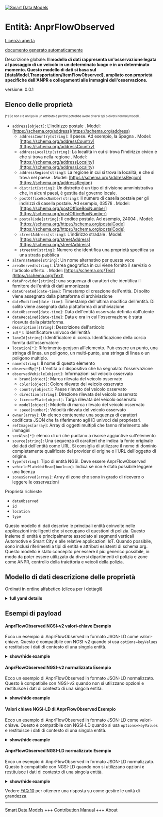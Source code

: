 <!-- 10-Header -->  
[![Smart Data Models](https://smartdatamodels.org/wp-content/uploads/2022/01/SmartDataModels_logo.png "Logo")](https://smartdatamodels.org)  
Entità: AnprFlowObserved  
========================<!-- /10-Header -->  
<!-- 15-License -->  
[Licenza aperta](https://github.com/smart-data-models//dataModel.Transportation/blob/master/AnprFlowObserved/LICENSE.md)  
[documento generato automaticamente](https://docs.google.com/presentation/d/e/2PACX-1vTs-Ng5dIAwkg91oTTUdt8ua7woBXhPnwavZ0FxgR8BsAI_Ek3C5q97Nd94HS8KhP-r_quD4H0fgyt3/pub?start=false&loop=false&delayms=3000#slide=id.gb715ace035_0_60)  
<!-- /15-License -->  
<!-- 20-Description -->  
Descrizione globale: **Il modello di dati rappresenta un'osservazione legata al passaggio di un veicolo in un determinato luogo e in un determinato momento. Questo modello di dati si basa sul [dataModel.Transportation/ItemFlowObserved], ampliato con proprietà specifiche dell'ANPR e collegamenti alle immagini dell'osservazione.**  
versione: 0.0.1  
<!-- /20-Description -->  
<!-- 30-PropertiesList -->  

## Elenco delle proprietà  

<sup><sub>[*] Se non c'è un tipo in un attributo è perché potrebbe avere diversi tipi o diversi formati/modelli</sub></sup>.  
- `address[object]`: L'indirizzo postale  . Model: [https://schema.org/address](https://schema.org/address)	- `addressCountry[string]`: Il paese. Ad esempio, la Spagna  . Model: [https://schema.org/addressCountry](https://schema.org/addressCountry)  
	- `addressLocality[string]`: La località in cui si trova l'indirizzo civico e che si trova nella regione  . Model: [https://schema.org/addressLocality](https://schema.org/addressLocality)  
	- `addressRegion[string]`: La regione in cui si trova la località, e che si trova nel paese  . Model: [https://schema.org/addressRegion](https://schema.org/addressRegion)  
	- `district[string]`: Un distretto è un tipo di divisione amministrativa che, in alcuni paesi, è gestita dal governo locale.    
	- `postOfficeBoxNumber[string]`: Il numero di casella postale per gli indirizzi di casella postale. Ad esempio, 03578  . Model: [https://schema.org/postOfficeBoxNumber](https://schema.org/postOfficeBoxNumber)  
	- `postalCode[string]`: Il codice postale. Ad esempio, 24004  . Model: [https://schema.org/https://schema.org/postalCode](https://schema.org/https://schema.org/postalCode)  
	- `streetAddress[string]`: L'indirizzo stradale  . Model: [https://schema.org/streetAddress](https://schema.org/streetAddress)  
	- `streetNr[string]`: Numero che identifica una proprietà specifica su una strada pubblica    
- `alternateName[string]`: Un nome alternativo per questa voce  - `areaServed[string]`: L'area geografica in cui viene fornito il servizio o l'articolo offerto.  . Model: [https://schema.org/Text](https://schema.org/Text)- `dataProvider[string]`: una sequenza di caratteri che identifica il fornitore dell'entità di dati armonizzata  - `dateCreated[date-time]`: Timestamp di creazione dell'entità. Di solito viene assegnato dalla piattaforma di archiviazione  - `dateModified[date-time]`: Timestamp dell'ultima modifica dell'entità. Di solito viene assegnato dalla piattaforma di archiviazione  - `dateObserved[date-time]`: Data dell'entità osservata definita dall'utente  - `dateReceived[date-time]`: Data e ora in cui l'osservazione è stata ricevuta dalla piattaforma.  - `description[string]`: Descrizione dell'articolo  - `id[*]`: Identificatore univoco dell'entità  - `laneId[string]`: Identificatore di corsia. Identificazione della corsia fornita dall'osservatore  - `location[*]`: Riferimento geojson all'elemento. Può essere un punto, una stringa di linea, un poligono, un multi-punto, una stringa di linea o un poligono multiplo.  - `name[string]`: Il nome di questo elemento  - `observedBy[*]`: L'entità o il dispositivo che ha segnalato l'osservazione  - `observedVehicle[object]`: Informazioni sul veicolo osservato  	- `brand[object]`: Marca rilevata del veicolo osservato    
	- `color[object]`: Colore rilevato del veicolo osservato    
	- `country[object]`: Paese rilevato del veicolo osservato    
	- `direction[string]`: Direzione rilevata del veicolo osservato    
	- `licensePlate[object]`: Targa rilevata del veicolo osservato    
	- `model[object]`: Modello di marca rilevato del veicolo osservato    
	- `speed[number]`: Velocità rilevata del veicolo osservato    
- `owner[array]`: Un elenco contenente una sequenza di caratteri codificata JSON che fa riferimento agli ID univoci dei proprietari.  - `refImages[array]`: Array di oggetti multipli che fanno riferimento alle immagini  - `seeAlso[*]`: elenco di uri che puntano a risorse aggiuntive sull'elemento  - `source[string]`: Una sequenza di caratteri che indica la fonte originale dei dati dell'entità come URL. Si consiglia di utilizzare il nome di dominio completamente qualificato del provider di origine o l'URL dell'oggetto di origine.  - `type[string]`: Tipo di entità NGSI. Deve essere AnprFlowObserved  - `vehiclePlateNotRead[boolean]`: Indica se non è stato possibile leggere una licenza  - `zonesServed[array]`: Array di zone che sono in grado di ricevere o leggere le osservazioni  <!-- /30-PropertiesList -->  
<!-- 35-RequiredProperties -->  
Proprietà richieste  
- `dateObserved`  - `id`  - `location`  - `type`  <!-- /35-RequiredProperties -->  
<!-- 40-RequiredProperties -->  
Questo modello di dati descrive le principali entità coinvolte nelle applicazioni intelligenti che si occupano di questioni di polizia. Questo insieme di entità è principalmente associato ai segmenti verticali Automotive e Smart City e alle relative applicazioni IoT. Quando possibile, sono inclusi riferimenti a tipi di entità e attributi esistenti di schema.org. Questo modello è stato concepito per essere il più generico possibile, in modo da poter essere utilizzato da diversi dipartimenti di polizia e zone come ANPR, controllo della traiettoria e veicoli della polizia.  
<!-- /40-RequiredProperties -->  
<!-- 50-DataModelHeader -->  
## Modello di dati descrizione delle proprietà  
Ordinati in ordine alfabetico (clicca per i dettagli)  
<!-- /50-DataModelHeader -->  
<!-- 60-ModelYaml -->  
<details><summary><strong>full yaml details</strong></summary>    
```yaml  
AnprFlowObserved:    
  description: 'The data model represents an observation linked to the passing of a vehicle at a certain location and at a given time. This Data Model is based on the [dataModel.Transportation/ItemFlowObserved], extended with ANPR specific properties and links to the observation images.'    
  properties:    
    address:    
      description: The mailing address    
      properties:    
        addressCountry:    
          description: 'The country. For example, Spain'    
          type: string    
          x-ngsi:    
            model: https://schema.org/addressCountry    
            type: Property    
        addressLocality:    
          description: 'The locality in which the street address is, and which is in the region'    
          type: string    
          x-ngsi:    
            model: https://schema.org/addressLocality    
            type: Property    
        addressRegion:    
          description: 'The region in which the locality is, and which is in the country'    
          type: string    
          x-ngsi:    
            model: https://schema.org/addressRegion    
            type: Property    
        district:    
          description: 'A district is a type of administrative division that, in some countries, is managed by the local government'    
          type: string    
          x-ngsi:    
            type: Property    
        postOfficeBoxNumber:    
          description: 'The post office box number for PO box addresses. For example, 03578'    
          type: string    
          x-ngsi:    
            model: https://schema.org/postOfficeBoxNumber    
            type: Property    
        postalCode:    
          description: 'The postal code. For example, 24004'    
          type: string    
          x-ngsi:    
            model: https://schema.org/https://schema.org/postalCode    
            type: Property    
        streetAddress:    
          description: The street address    
          type: string    
          x-ngsi:    
            model: https://schema.org/streetAddress    
            type: Property    
        streetNr:    
          description: Number identifying a specific property on a public street    
          type: string    
          x-ngsi:    
            type: Property    
      type: object    
      x-ngsi:    
        model: https://schema.org/address    
        type: Property    
    alternateName:    
      description: An alternative name for this item    
      type: string    
      x-ngsi:    
        type: Property    
    areaServed:    
      description: The geographic area where a service or offered item is provided    
      type: string    
      x-ngsi:    
        model: https://schema.org/Text    
        type: Property    
    dataProvider:    
      description: A sequence of characters identifying the provider of the harmonised data entity    
      type: string    
      x-ngsi:    
        type: Property    
    dateCreated:    
      description: Entity creation timestamp. This will usually be allocated by the storage platform    
      format: date-time    
      type: string    
      x-ngsi:    
        type: Property    
    dateModified:    
      description: Timestamp of the last modification of the entity. This will usually be allocated by the storage platform    
      format: date-time    
      type: string    
      x-ngsi:    
        type: Property    
    dateObserved:    
      description: Date of the observed entity defined by the user    
      format: date-time    
      type: string    
      x-ngsi:    
        type: Property    
    dateReceived:    
      description: Timestamp when the observation has been received by the platform    
      format: date-time    
      type: string    
      x-ngsi:    
        type: Property    
    description:    
      description: A description of this item    
      type: string    
      x-ngsi:    
        type: Property    
    id:    
      anyOf:    
        - description: Identifier format of any NGSI entity    
          maxLength: 256    
          minLength: 1    
          pattern: ^[\w\-\.\{\}\$\+\*\[\]`|~^@!,:\\]+$    
          type: string    
          x-ngsi:    
            type: Property    
        - description: Identifier format of any NGSI entity    
          format: uri    
          type: string    
          x-ngsi:    
            type: Property    
      description: Unique identifier of the entity    
      x-ngsi:    
        type: Property    
    laneId:    
      description: Lane identifier. Lane identification provided by the observer    
      type: string    
      x-ngsi:    
        type: Property    
    location:    
      description: 'Geojson reference to the item. It can be Point, LineString, Polygon, MultiPoint, MultiLineString or MultiPolygon'    
      oneOf:    
        - description: Geojson reference to the item. Point    
          properties:    
            bbox:    
              items:    
                type: number    
              minItems: 4    
              type: array    
            coordinates:    
              items:    
                type: number    
              minItems: 2    
              type: array    
            type:    
              enum:    
                - Point    
              type: string    
          required:    
            - type    
            - coordinates    
          title: GeoJSON Point    
          type: object    
          x-ngsi:    
            type: GeoProperty    
        - description: Geojson reference to the item. LineString    
          properties:    
            bbox:    
              items:    
                type: number    
              minItems: 4    
              type: array    
            coordinates:    
              items:    
                items:    
                  type: number    
                minItems: 2    
                type: array    
              minItems: 2    
              type: array    
            type:    
              enum:    
                - LineString    
              type: string    
          required:    
            - type    
            - coordinates    
          title: GeoJSON LineString    
          type: object    
          x-ngsi:    
            type: GeoProperty    
        - description: Geojson reference to the item. Polygon    
          properties:    
            bbox:    
              items:    
                type: number    
              minItems: 4    
              type: array    
            coordinates:    
              items:    
                items:    
                  items:    
                    type: number    
                  minItems: 2    
                  type: array    
                minItems: 4    
                type: array    
              type: array    
            type:    
              enum:    
                - Polygon    
              type: string    
          required:    
            - type    
            - coordinates    
          title: GeoJSON Polygon    
          type: object    
          x-ngsi:    
            type: GeoProperty    
        - description: Geojson reference to the item. MultiPoint    
          properties:    
            bbox:    
              items:    
                type: number    
              minItems: 4    
              type: array    
            coordinates:    
              items:    
                items:    
                  type: number    
                minItems: 2    
                type: array    
              type: array    
            type:    
              enum:    
                - MultiPoint    
              type: string    
          required:    
            - type    
            - coordinates    
          title: GeoJSON MultiPoint    
          type: object    
          x-ngsi:    
            type: GeoProperty    
        - description: Geojson reference to the item. MultiLineString    
          properties:    
            bbox:    
              items:    
                type: number    
              minItems: 4    
              type: array    
            coordinates:    
              items:    
                items:    
                  items:    
                    type: number    
                  minItems: 2    
                  type: array    
                minItems: 2    
                type: array    
              type: array    
            type:    
              enum:    
                - MultiLineString    
              type: string    
          required:    
            - type    
            - coordinates    
          title: GeoJSON MultiLineString    
          type: object    
          x-ngsi:    
            type: GeoProperty    
        - description: Geojson reference to the item. MultiLineString    
          properties:    
            bbox:    
              items:    
                type: number    
              minItems: 4    
              type: array    
            coordinates:    
              items:    
                items:    
                  items:    
                    items:    
                      type: number    
                    minItems: 2    
                    type: array    
                  minItems: 4    
                  type: array    
                type: array    
              type: array    
            type:    
              enum:    
                - MultiPolygon    
              type: string    
          required:    
            - type    
            - coordinates    
          title: GeoJSON MultiPolygon    
          type: object    
          x-ngsi:    
            type: GeoProperty    
      x-ngsi:    
        type: GeoProperty    
    name:    
      description: The name of this item    
      type: string    
      x-ngsi:    
        type: Property    
    observedBy:    
      anyOf:    
        - description: Identifier format of any NGSI entity    
          maxLength: 256    
          minLength: 1    
          pattern: ^[\w\-\.\{\}\$\+\*\[\]`|~^@!,:\\]+$    
          type: string    
          x-ngsi:    
            type: Property    
        - description: Identifier format of any NGSI entity    
          format: uri    
          type: string    
          x-ngsi:    
            type: Property    
      description: The entity or device which has reported this observation    
      x-ngsi:    
        type: Relationship    
    observedVehicle:    
      description: Information about the observed vehicle    
      properties:    
        brand:    
          description: Detected brand of the observed vehicle    
          properties:    
            confidence:    
              description: Confidence level of the detection    
              maximum: 1    
              minimum: 0    
              type: number    
              x-ngsi:    
                type: Property    
            name:    
              description: Brand name identified    
              type: string    
              x-ngsi:    
                type: Property    
          type: object    
          x-ngsi:    
            type: Property    
        color:    
          description: Detected color of the observed vehicle    
          properties:    
            confidence:    
              description: Confidence level of the detection    
              maximum: 1    
              minimum: 0    
              type: number    
              x-ngsi:    
                type: Property    
            name:    
              description: Color name    
              type: string    
              x-ngsi:    
                type: Property    
          type: object    
          x-ngsi:    
            type: Property    
        country:    
          description: Detected country of the observed vehicle    
          properties:    
            code:    
              description: Country code according to ISO 3166-1 alpha-2    
              type: string    
              x-ngsi:    
                type: Property    
            confidence:    
              description: Confidence level of the detection    
              maximum: 1    
              minimum: 0    
              type: number    
              x-ngsi:    
                type: Property    
          type: object    
          x-ngsi:    
            type: Property    
        direction:    
          description: Detected direction of the observed vehicle    
          enum:    
            - away    
            - towards    
          type: string    
          x-ngsi:    
            type: Property    
        licensePlate:    
          description: Detected license plate of the observed vehicle    
          properties:    
            confidence:    
              description: Confidence level of the detection    
              maximum: 1    
              minimum: 0    
              type: number    
              x-ngsi:    
                type: Property    
            coordinates:    
              description: 'Sequence of position points describing this location, expressed in coordinate system'    
              oneOf:    
                - description: Geojson reference to the item. Point    
                  properties:    
                    bbox:    
                      items:    
                        type: number    
                      minItems: 4    
                      type: array    
                    coordinates:    
                      items:    
                        type: number    
                      minItems: 2    
                      type: array    
                    type:    
                      enum:    
                        - Point    
                      type: string    
                  required:    
                    - type    
                    - coordinates    
                  title: GeoJSON Point    
                  type: object    
                  x-ngsi:    
                    type: GeoProperty    
                - description: Geojson reference to the item. LineString    
                  properties:    
                    bbox:    
                      items:    
                        type: number    
                      minItems: 4    
                      type: array    
                    coordinates:    
                      items:    
                        items:    
                          type: number    
                        minItems: 2    
                        type: array    
                      minItems: 2    
                      type: array    
                    type:    
                      enum:    
                        - LineString    
                      type: string    
                  required:    
                    - type    
                    - coordinates    
                  title: GeoJSON LineString    
                  type: object    
                  x-ngsi:    
                    type: GeoProperty    
                - description: Geojson reference to the item. Polygon    
                  properties:    
                    bbox:    
                      items:    
                        type: number    
                      minItems: 4    
                      type: array    
                    coordinates:    
                      items:    
                        items:    
                          items:    
                          minItems: 2    
                          type: array    
                        minItems: 4    
                        type: array    
                      type: array    
                    type:    
                      enum:    
                        - Polygon    
                      type: string    
                  required:    
                    - type    
                    - coordinates    
                  title: GeoJSON Polygon    
                  type: object    
                  x-ngsi:    
                    type: GeoProperty    
                - description: Geojson reference to the item. MultiPoint    
                  properties:    
                    bbox:    
                      items:    
                        type: number    
                      minItems: 4    
                      type: array    
                    coordinates:    
                      items:    
                        items:    
                          type: number    
                        minItems: 2    
                        type: array    
                      type: array    
                    type:    
                      enum:    
                        - MultiPoint    
                      type: string    
                  required:    
                    - type    
                    - coordinates    
                  title: GeoJSON MultiPoint    
                  type: object    
                  x-ngsi:    
                    type: GeoProperty    
                - description: Geojson reference to the item. MultiLineString    
                  properties:    
                    bbox:    
                      items:    
                        type: number    
                      minItems: 4    
                      type: array    
                    coordinates:    
                      items:    
                        items:    
                          items:    
                          minItems: 2    
                          type: array    
                        minItems: 2    
                        type: array    
                      type: array    
                    type:    
                      enum:    
                        - MultiLineString    
                      type: string    
                  required:    
                    - type    
                    - coordinates    
                  title: GeoJSON MultiLineString    
                  type: object    
                  x-ngsi:    
                    type: GeoProperty    
                - description: Geojson reference to the item. MultiLineString    
                  properties:    
                    bbox:    
                      items:    
                        type: number    
                      minItems: 4    
                      type: array    
                    coordinates:    
                      items:    
                        items:    
                          items:    
                          minItems: 4    
                          type: array    
                        type: array    
                      type: array    
                    type:    
                      enum:    
                        - MultiPolygon    
                      type: string    
                  required:    
                    - type    
                    - coordinates    
                  title: GeoJSON MultiPolygon    
                  type: object    
                  x-ngsi:    
                    type: GeoProperty    
              x-ngsi:    
                type: Property    
            identifier:    
              description: License plate identifier    
              type: string    
              x-ngsi:    
                type: Property    
          required:    
            - identifier    
          type: object    
          x-ngsi:    
            type: Property    
        model:    
          description: Detected brand model of the observed vehicle    
          properties:    
            confidence:    
              description: Confidence level of the detection    
              maximum: 1    
              minimum: 0    
              type: number    
              x-ngsi:    
                type: Property    
            name:    
              description: Model name    
              type: string    
              x-ngsi:    
                type: Property    
          type: object    
          x-ngsi:    
            type: Property    
        speed:    
          description: Detected speed of the observed vehicle    
          minimum: 0    
          type: number    
          x-ngsi:    
            type: Property    
      type: object    
      x-ngsi:    
        type: Property    
    owner:    
      description: A List containing a JSON encoded sequence of characters referencing the unique Ids of the owner(s)    
      items:    
        anyOf:    
          - description: Identifier format of any NGSI entity    
            maxLength: 256    
            minLength: 1    
            pattern: ^[\w\-\.\{\}\$\+\*\[\]`|~^@!,:\\]+$    
            type: string    
            x-ngsi:    
              type: Property    
          - description: Identifier format of any NGSI entity    
            format: uri    
            type: string    
            x-ngsi:    
              type: Property    
        description: Unique identifier of the entity    
        x-ngsi:    
          type: Property    
      type: array    
      x-ngsi:    
        type: Property    
    refImages:    
      description: Array of multiple objects that refer to images    
      items:    
        properties:    
          contentType:    
            description: Content type according to IANA Media Types    
            type: string    
            x-ngsi:    
              type: Property    
          imageType:    
            description: Type of image    
            enum:    
              - plate    
              - overview    
              - anpr    
            type: string    
            x-ngsi:    
              type: Property    
          url:    
            description: URL referencing to the image    
            format: uri    
            type: string    
            x-ngsi:    
              type: Property    
        required:    
          - url    
          - contentType    
          - imageType    
        type: object    
      type: array    
      x-ngsi:    
        type: Relationship    
    seeAlso:    
      description: list of uri pointing to additional resources about the item    
      oneOf:    
        - items:    
            format: uri    
            type: string    
          minItems: 1    
          type: array    
        - format: uri    
          type: string    
      x-ngsi:    
        type: Property    
    source:    
      description: 'A sequence of characters giving the original source of the entity data as a URL. Recommended to be the fully qualified domain name of the source provider, or the URL to the source object'    
      type: string    
      x-ngsi:    
        type: Property    
    type:    
      description: NGSI Entity type. It has to be AnprFlowObserved    
      enum:    
        - AnprFlowObserved    
      type: string    
      x-ngsi:    
        type: Property    
    vehiclePlateNotRead:    
      description: Indicates if a license could not be read    
      type: boolean    
      x-ngsi:    
        type: Property    
    zonesServed:    
      description: Array of zones that are able to receive or read the observations    
      items:    
        type: string    
      type: array    
      x-ngsi:    
        type: Property    
  required:    
    - id    
    - type    
    - location    
    - dateObserved    
  type: object    
  x-derived-from: ""    
  x-disclaimer: 'Redistribution and use in source and binary forms, with or without modification, are permitted  provided that the license conditions are met. Copyleft (c) 2022 Contributors to Smart Data Models Program'    
  x-license-url: https://github.com/smart-data-models/dataModel.Transportation/blob/master/AnprFlowObserved/LICENSE.md    
  x-model-schema: https://smart-data-models.github.io/dataModel.Transportation/AnprFlowObserved/schema.json    
  x-model-tags: ""    
  x-version: 0.0.1    
```  
</details>    
<!-- /60-ModelYaml -->  
<!-- 70-MiddleNotes -->  
<!-- /70-MiddleNotes -->  
<!-- 80-Examples -->  
## Esempi di payload  
#### AnprFlowObserved NGSI-v2 valori-chiave Esempio  
Ecco un esempio di AnprFlowObserved in formato JSON-LD come valori-chiave. Questo è compatibile con NGSI-v2 quando si usa `options=keyValues` e restituisce i dati di contesto di una singola entità.  
<details><summary><strong>show/hide example</strong></summary>    
```json  
{  
  "id": "anprFlowObserved:LEZ-Noorderlaan",  
  "type": "AnprFlowObserved",  
  "address": {  
    "addressCountry": "BE",  
    "addressLocality": "Antwerp",  
    "streetAddress": "Noorderlaan"  
  },  
  "dateObserved": "2022-09-01T16:30:00Z",  
  "dateReceived": "2022-09-01T16:35:00Z",  
  "observedBy": "ANPR1_Noorderlaan",  
  "laneId": "ABC123",  
  "areaServed":"Antwerp",  
  "zonesServed": [  
      "Antwerp"  
    ],  
  "vehiclePlateNotRead": false,  
  "observedVehicle": {  
    "direction": "towards",  
    "speed": 50,  
    "brand":{  
      "name": "Audi",  
      "confidence": 0.97  
    },  
    "model":{  
      "name": "A3",  
      "confidence": 0.98  
    },  
    "color":{  
      "name": "black",  
      "confidence": 0.95  
    },  
    "country":{  
      "code": "BE",  
      "confidence":0.95  
    },  
    "licensePlate":{  
      "identifier": "1-ABC-123",  
      "confidence": 0.96  
    }   
  },  
  "location": {  
    "type": "Point",  
    "coordinates": [  
      -56.6404505,  
      168.370658  
    ]  
  },  
  "refImages":[  
    {  
      "contentType": "image/jpg",  
      "imageType": "anpr",  
      "url": "urn:ngsi-ld:ANPR:items:123"  
    }  
  ]  
}  
```  
</details>  
#### AnprFlowObserved NGSI-v2 normalizzato Esempio  
Ecco un esempio di AnprFlowObserved in formato JSON-LD normalizzato. Questo è compatibile con NGSI-v2 quando non si utilizzano opzioni e restituisce i dati di contesto di una singola entità.  
<details><summary><strong>show/hide example</strong></summary>    
```json  
{  
  "id": "anprFlowObserved:LEZ-Noorderlaan",  
  "type": "AnprFlowObserved",  
  "address": {  
    "type": "StructuredValue",  
    "value": {  
      "addressCountry": "BE",  
      "addressLocality": "Antwerp",  
      "streetAddress": "Noorderlaan"  
    }  
  },  
  "dateObserved": {  
    "type": "DateTime",  
    "@value": "2022-09-01T16:30:00Z"  
  },  
  "laneId": {  
    "type": "Text",  
    "value": "ABC123"  
  },  
  "areaServed": {  
    "type": "Text",  
    "value": "Antwerp"  
  },  
  "zonesServed": {  
    "type": "array",  
    "value": [  
      {  
      "type": "string",  
      "value": "Antwerp"  
    }  
  ]  
  },  
  "vehiclePlateNotRead": {  
    "type": "Boolean",  
    "value": false  
  },  
  "observedVehicle": {  
    "type": "StructuredValue",  
    "value": {  
      "direction": {  
        "type": "Text",  
        "value": "towards"  
      },  
      "speed": {  
        "type": "Number",  
        "value": 50  
      },  
      "brand": {  
        "type": "StructuredValue",  
        "value": {  
          "name": {  
            "type": "Text",  
            "value": "Audi"  
          },  
          "confidence": {  
            "type": "Number",  
            "value": 0.97  
          }  
        }  
      },  
      "model": {  
        "type": "StructuredValue",  
        "value": {  
          "name": {  
            "type": "Text",  
            "value": "A3"  
          },  
          "confidence": {  
            "type": "Number",  
            "value": 0.98  
          }  
        }  
      },  
      "color": {  
        "type": "StructuredValue",  
        "value": {  
          "name": {  
            "type": "Text",  
            "value": "black"  
          },  
          "confidence": {  
            "type": "Number",  
            "value": 0.95  
          }  
        }  
      },  
      "country": {  
        "type": "StructuredValue",  
        "value": {  
          "code": {  
            "type": "Text",  
            "value": "BE"  
          },  
          "confidence": {  
            "type": "Number",  
            "value": 0.95  
          }  
        }  
      },  
      "licensePlate": {  
        "type": "StructuredValue",  
        "value": {  
          "identifier": {  
            "type": "Text",  
            "value": "1-ABC-123"  
          },  
          "confidence": {  
            "type": "Number",  
            "value": 0.96  
          }  
        }  
      }  
    }  
  },  
  "refImages": {  
    "type": "array",  
    "value": [  
      {  
        "type": "StructuredValue",  
        "value": {  
          "url": "s3://bucket/object-xxx-plate",  
          "contentType": "image/jpg",  
          "imageType": "anpr"  
        }  
      }  
    ]  
  }  
}  
```  
</details>  
#### Valori chiave NGSI-LD di AnprFlowObserved Esempio  
Ecco un esempio di AnprFlowObserved in formato JSON-LD come valori-chiave. Questo è compatibile con NGSI-LD quando si usa `options=keyValues` e restituisce i dati di contesto di una singola entità.  
<details><summary><strong>show/hide example</strong></summary>    
```json  
{  
  "id": "anprFlowObserved:LEZ-Noorderlaan",  
  "type": "AnprFlowObserved",  
  "address": {  
    "addressCountry": "BE",  
    "addressLocality": "Antwerp",  
    "streetAddress": "Noorderlaan"  
  },  
  "dateObserved": "2022-09-01T16:30:00Z",  
  "dateReceived": "2022-09-01T16:35:00Z",  
  "observedBy": "ANPR1_Noorderlaan",  
  "laneId": "ABC123",  
  "areaServed":"Antwerp",  
  "zonesServed": [  
      "Antwerp"  
    ],  
  "vehiclePlateNotRead": false,  
  "observedVehicle": {  
    "direction": "towards",  
    "speed": 50,  
    "brand":{  
      "name": "Audi",  
      "confidence": 0.97  
    },  
    "model":{  
      "name": "A3",  
      "confidence": 0.98  
    },  
    "color":{  
      "name": "black",  
      "confidence": 0.95  
    },  
    "country":{  
      "code": "BE",  
      "confidence":0.95  
    },  
    "licensePlate":{  
      "identifier": "1-ABC-123",  
      "confidence": 0.96  
    }   
  },  
  "location": {  
    "type": "Point",  
    "coordinates": [  
      -56.6404505,  
      168.370658  
    ]  
  },  
  "refImages":[  
    {  
      "contentType": "image/jpg",  
      "imageType": "anpr",  
      "url": "urn:ngsi-ld:ANPR:items:123"  
    }  
  ],  
    "@context": [  
    "https://raw.githubusercontent.com/smart-data-models/dataModel.Transportation/master/context.jsonld"  
  ]  
}  
```  
</details>  
#### AnprFlowObserved NGSI-LD normalizzato Esempio  
Ecco un esempio di AnprFlowObserved in formato JSON-LD normalizzato. Questo è compatibile con NGSI-LD quando non si utilizzano opzioni e restituisce i dati di contesto di una singola entità.  
<details><summary><strong>show/hide example</strong></summary>    
```json  
{  
  "id": "anprFlowObserved:LEZ-Noorderlaan",  
  "type": "AnprFlowObserved",  
  "address": {  
    "type": "Property",  
    "value": {  
      "addressCountry": "BE",  
      "addressLocality": "Antwerp",  
      "streetAddress": "Noorderlaan"  
    }  
  },  
  "dateObserved": {  
    "type": "Property",  
    "value": {  
      "@type": "DateTime",  
      "@value": "2022-09-01T16:30:00Z"  
    }  
  },  
  "laneId": {  
    "type": "Property",  
    "value": "ABC123"  
  },  
  "areaServed": {  
    "type": "Property",  
    "value": "Antwerp"  
  },  
  "zonesServed": {  
    "type": "Property",  
    "value": {  
      "type": "string",  
      "coordinates": [  
        "Antwerp"  
      ]  
    }  
  },  
  "vehiclePlateNotRead": {  
    "type": "Property",  
    "value": false  
  },  
  "observedVehicle": {  
    "type": "Property",  
    "value": {  
      "direction": "towards",  
      "speed": 50,  
      "brand": "Audi",  
      "model": "A3",  
      "color": "black",  
      "country": "BE",  
      "licensePlate": "1-ABC-123"  
    }  
  },  
  "refImages": {  
    "type": "Property",  
    "value": {  
      "type": "s3://bucket/object-xxx-plate",  
      "contentType": "image/jpg",  
      "imageType": "anpr"  
    }  
  },  
    "@context": [  
    "https://raw.githubusercontent.com/smart-data-models/dataModel.Transportation/master/context.jsonld"  
  ]  
}  
```  
</details><!-- /80-Examples -->  
<!-- 90-FooterNotes -->  
<!-- /90-FooterNotes -->  
<!-- 95-Units -->  
Vedere [FAQ 10](https://smartdatamodels.org/index.php/faqs/) per ottenere una risposta su come gestire le unità di grandezza.  
<!-- /95-Units -->  
<!-- 97-LastFooter -->  
---  
[Smart Data Models](https://smartdatamodels.org) +++ [Contribution Manual](https://bit.ly/contribution_manual) +++ [About](https://bit.ly/Introduction_SDM)<!-- /97-LastFooter -->  
